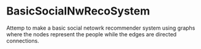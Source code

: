 # BasicSocialNwRecoSystem
Attemp to make a basic social netowrk recommender system using graphs where the
 nodes represent the people while the edges are directed connections.
